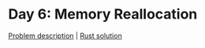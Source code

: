 # Day 6: Memory Reallocation

[Problem description](https://adventofcode.com/2017/day/6) | [Rust solution](./mod.rs)
